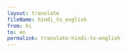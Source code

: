 ```yaml
--- 
layout: translate 
fileName: hindi_to_english 
from: hi
to: en 
permalink: translate-hindi-to-english
---
```

